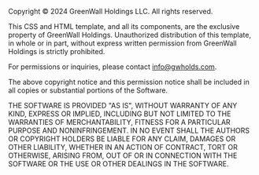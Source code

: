 Copyright © 2024 GreenWall Holdings LLC. All rights reserved.

This CSS and HTML template, and all its components, are the exclusive property of GreenWall Holdings. 
Unauthorized distribution of this template, in whole or in part, without express written permission from GreenWall Holdings is strictly prohibited.

For permissions or inquiries, please contact info@gwholds.com.

The above copyright notice and this permission notice shall be
included in all copies or substantial portions of the Software.

THE SOFTWARE IS PROVIDED "AS IS", WITHOUT WARRANTY OF ANY KIND,
EXPRESS OR IMPLIED, INCLUDING BUT NOT LIMITED TO THE WARRANTIES OF
MERCHANTABILITY, FITNESS FOR A PARTICULAR PURPOSE AND
NONINFRINGEMENT. IN NO EVENT SHALL THE AUTHORS OR COPYRIGHT HOLDERS BE
LIABLE FOR ANY CLAIM, DAMAGES OR OTHER LIABILITY, WHETHER IN AN ACTION
OF CONTRACT, TORT OR OTHERWISE, ARISING FROM, OUT OF OR IN CONNECTION
WITH THE SOFTWARE OR THE USE OR OTHER DEALINGS IN THE SOFTWARE.
